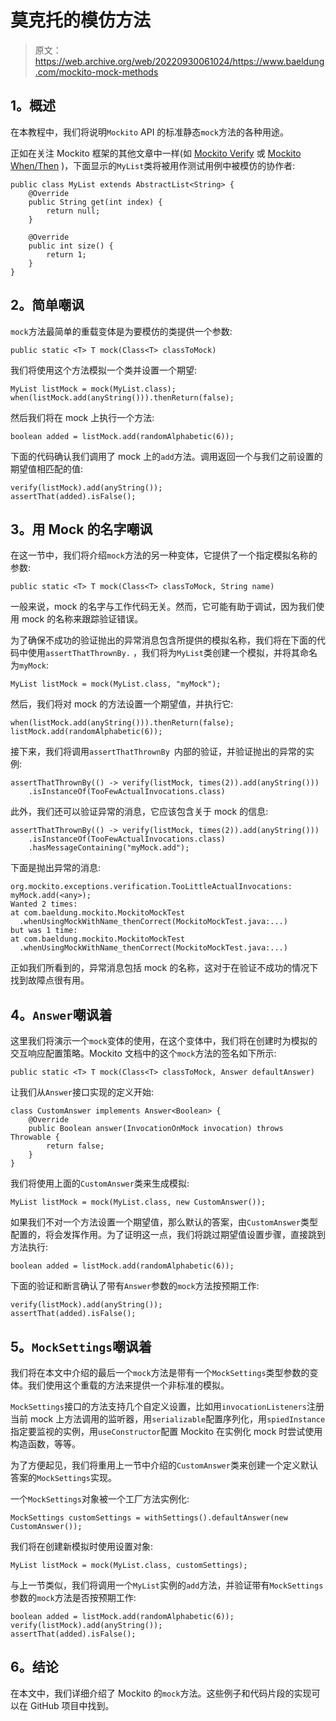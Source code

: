 # 莫克托的模仿方法

> 原文：<https://web.archive.org/web/20220930061024/https://www.baeldung.com/mockito-mock-methods>

## 1。概述

在本教程中，我们将说明`Mockito` API 的标准静态`mock`方法的各种用途。

正如在关注 Mockito 框架的其他文章中一样(如 [Mockito Verify](/web/20221026103513/https://www.baeldung.com/mockito-verify) 或 [Mockito When/Then](/web/20221026103513/https://www.baeldung.com/mockito-behavior) )，下面显示的`MyList`类将被用作测试用例中被模仿的协作者:

```
public class MyList extends AbstractList<String> {
    @Override
    public String get(int index) {
        return null;
    }

    @Override
    public int size() {
        return 1;
    }
}
```

## 2。简单嘲讽

`mock`方法最简单的重载变体是为要模仿的类提供一个参数:

```
public static <T> T mock(Class<T> classToMock)
```

我们将使用这个方法模拟一个类并设置一个期望:

```
MyList listMock = mock(MyList.class);
when(listMock.add(anyString())).thenReturn(false);
```

然后我们将在 mock 上执行一个方法:

```
boolean added = listMock.add(randomAlphabetic(6));
```

下面的代码确认我们调用了 mock 上的`add`方法。调用返回一个与我们之前设置的期望值相匹配的值:

```
verify(listMock).add(anyString());
assertThat(added).isFalse();
```

## 3。用 Mock 的名字嘲讽

在这一节中，我们将介绍`mock`方法的另一种变体，它提供了一个指定模拟名称的参数:

```
public static <T> T mock(Class<T> classToMock, String name)
```

一般来说，mock 的名字与工作代码无关。然而，它可能有助于调试，因为我们使用 mock 的名称来跟踪验证错误。

为了确保不成功的验证抛出的异常消息包含所提供的模拟名称，我们将在下面的代码中使用`assertThatThrownBy.`
，我们将为`MyList`类创建一个模拟，并将其命名为`myMock`:

```
MyList listMock = mock(MyList.class, "myMock");
```

然后，我们将对 mock 的方法设置一个期望值，并执行它:

```
when(listMock.add(anyString())).thenReturn(false);
listMock.add(randomAlphabetic(6));
```

接下来，我们将调用`assertThatThrownBy `内部的验证，并验证抛出的异常的实例:

```
assertThatThrownBy(() -> verify(listMock, times(2)).add(anyString()))
    .isInstanceOf(TooFewActualInvocations.class)
```

此外，我们还可以验证异常的消息，它应该包含关于 mock 的信息:

```
assertThatThrownBy(() -> verify(listMock, times(2)).add(anyString()))
    .isInstanceOf(TooFewActualInvocations.class)
    .hasMessageContaining("myMock.add");
```

下面是抛出异常的消息:

```
org.mockito.exceptions.verification.TooLittleActualInvocations:
myMock.add(<any>);
Wanted 2 times:
at com.baeldung.mockito.MockitoMockTest
  .whenUsingMockWithName_thenCorrect(MockitoMockTest.java:...)
but was 1 time:
at com.baeldung.mockito.MockitoMockTest
  .whenUsingMockWithName_thenCorrect(MockitoMockTest.java:...)
```

正如我们所看到的，异常消息包括 mock 的名称，这对于在验证不成功的情况下找到故障点很有用。

## 4。`Answer`嘲讽着

这里我们将演示一个`mock`变体的使用，在这个变体中，我们将在创建时为模拟的交互响应配置策略。Mockito 文档中的这个`mock`方法的签名如下所示:

```
public static <T> T mock(Class<T> classToMock, Answer defaultAnswer)
```

让我们从`Answer`接口实现的定义开始:

```
class CustomAnswer implements Answer<Boolean> {
    @Override
    public Boolean answer(InvocationOnMock invocation) throws Throwable {
        return false;
    }
}
```

我们将使用上面的`CustomAnswer`类来生成模拟:

```
MyList listMock = mock(MyList.class, new CustomAnswer());
```

如果我们不对一个方法设置一个期望值，那么默认的答案，由`CustomAnswer`类型配置的，将会发挥作用。为了证明这一点，我们将跳过期望值设置步骤，直接跳到方法执行:

```
boolean added = listMock.add(randomAlphabetic(6));
```

下面的验证和断言确认了带有`Answer`参数的`mock`方法按预期工作:

```
verify(listMock).add(anyString());
assertThat(added).isFalse();
```

## 5。`MockSettings`嘲讽着

我们将在本文中介绍的最后一个`mock`方法是带有一个`MockSettings`类型参数的变体。我们使用这个重载的方法来提供一个非标准的模拟。

`MockSettings`接口的方法支持几个自定义设置，比如用`invocationListeners`注册当前 mock 上方法调用的监听器，用`serializable`配置序列化，用`spiedInstance`指定要监视的实例，用`useConstructor`配置 Mockito 在实例化 mock 时尝试使用构造函数，等等。

为了方便起见，我们将重用上一节中介绍的`CustomAnswer`类来创建一个定义默认答案的`MockSettings`实现。

一个`MockSettings`对象被一个工厂方法实例化:

```
MockSettings customSettings = withSettings().defaultAnswer(new CustomAnswer());
```

我们将在创建新模拟时使用设置对象:

```
MyList listMock = mock(MyList.class, customSettings);
```

与上一节类似，我们将调用一个`MyList`实例的`add`方法，并验证带有`MockSettings`参数的`mock`方法是否按预期工作:

```
boolean added = listMock.add(randomAlphabetic(6));
verify(listMock).add(anyString());
assertThat(added).isFalse();
```

## 6。结论

在本文中，我们详细介绍了 Mockito 的`mock`方法。这些例子和代码片段的实现可以在 GitHub 项目中找到。